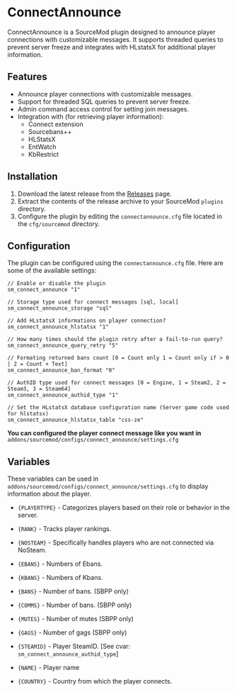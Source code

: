 # ConnectAnnounce

ConnectAnnounce is a SourceMod plugin designed to announce player connections with customizable messages. It supports threaded queries to prevent server freeze and integrates with HLstatsX for additional player information.

## Features

- Announce player connections with customizable messages.
- Support for threaded SQL queries to prevent server freeze.
- Admin command access control for setting join messages.
- Integration with (for retrieving player information):
  - Connect extension
  - Sourcebans++
  - HLStatsX
  - EntWatch
  - KbRestrict

## Installation

1. Download the latest release from the [Releases](https://github.com/srcdslab/sm-plugin-ConnectAnnounce/releases) page.
2. Extract the contents of the release archive to your SourceMod `plugins` directory.
3. Configure the plugin by editing the `connectannounce.cfg` file located in the `cfg/sourcemod` directory.

## Configuration

The plugin can be configured using the `connectannounce.cfg` file. Here are some of the available settings:

```plaintext
// Enable or disable the plugin
sm_connect_announce "1"

// Storage type used for connect messages [sql, local]
sm_connect_announce_storage "sql"

// Add HLstatsX informations on player connection?
sm_connect_announce_hlstatsx "1"

// How many times should the plugin retry after a fail-to-run query?
sm_connect_announce_query_retry "5"

// Formating returned bans count [0 = Count only 1 = Count only if > 0 | 2 = Count + Text]
sm_connect_announce_ban_format "0"

// AuthID type used for connect messages [0 = Engine, 1 = Steam2, 2 = Steam3, 3 = Steam64]
sm_connect_announce_authid_type "1"

// Set the HLstatsX database configuration name (Server game code used for hlstatsx)
sm_connect_announce_hlstatsx_table "css-ze"
```

**You can configured the player connect message like you want in** `addons/sourcemod/configs/connect_announce/settings.cfg`

## Variables

These variables can be used in `addons/sourcemod/configs/connect_announce/settings.cfg` to display information about the player.

- `{PLAYERTYPE}` - Categorizes players based on their role or behavior in the server.

- `{RANK}` - Tracks player rankings.

- `{NOSTEAM}` - Specifically handles players who are not connected via NoSteam.

- `{EBANS}` - Numbers of Ebans.

- `{KBANS}` - Numbers of Kbans.

- `{BANS}` - Number of bans. (SBPP only)

- `{COMMS}` - Number of bans. (SBPP only)

- `{MUTES}` - Number of mutes (SBPP only)

- `{GAGS}` - Number of gags (SBPP only)

- `{STEAMID}` - Player SteamID. [See cvar: `sm_connect_announce_authid_type`]

- `{NAME}` - Player name

- `{COUNTRY}` - Country from which the player connects.
